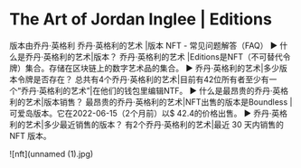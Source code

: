 # The Art of Jordan Inglee | Editions

版本由乔丹·英格利
乔丹·英格利的艺术 |版本 NFT - 常见问题解答（FAQ）
▶ 什么是乔丹·英格利的艺术|版本？
乔丹·英格利的艺术 |Editions是NFT（不可替代令牌）集合。存储在区块链上的数字艺术品的集合。
▶ 乔丹·英格利的艺术|多少版本令牌是否存在？
总共有4个乔丹·英格利的艺术|目前有42位所有者至少有一个“乔丹·英格利的艺术”|在他们的钱包里编辑NTF。
▶ 什么是最昂贵的乔丹·英格利的艺术|版本销售？
最昂贵的乔丹·英格利的艺术|NFT出售的版本是Boundless |可爱岛版本。它在2022-06-15（2个月前）以$ 42.4的价格出售。
▶ 乔丹·英格利的艺术|多少最近销售的版本？
有2个乔丹·英格利的艺术|最近 30 天内销售的 NFT 版本。

![nft](unnamed (1).jpg)
